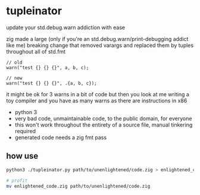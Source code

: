 # tupleinator

update your std.debug.warn addiction with ease

zig made a large (only if you're an std.debug.warn/print-debugging addict
like me) breaking change that removed varargs and replaced them by tuples
throughout all of std.fmt

```zig
// old
warn("test {} {} {}", a, b, c);

// new
warn("test {} {} {}", .{a, b, c});
```

it might be ok for 3 warns in a bit of code but then you look at me writing a
toy compiler and you have as many warns as there are instructions in x86

 - python 3
 - very bad code, unmaintainable code, to the public domain, for everyone
 - this won't work throughout the entirety of a source file,
    manual tinkering required
 - generated code needs a zig fmt pass

## how use

```bash
python3 ./tupleinator.py path/to/unenlightened/code.zig > enlightened_code.zig

# profit
mv enlightened_code.zig path/to/unenlightened/code.zig
```
